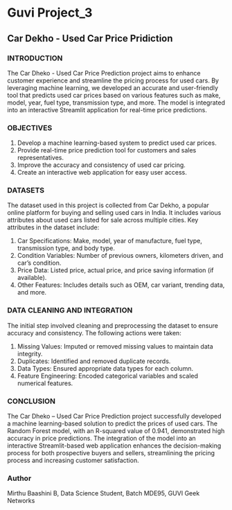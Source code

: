 # Guvi Project_3
## Car Dekho - Used Car Price Pridiction

### INTRODUCTION
The Car Dheko - Used Car Price Prediction project aims to enhance customer experience and streamline the pricing process for used cars. By leveraging machine learning, we developed an accurate and user-friendly tool that predicts used car prices based on various features such as make, model, year, fuel type, transmission type, and more. The model is integrated into an interactive Streamlit application for real-time price predictions.

### OBJECTIVES
1. Develop a machine learning-based system to predict used car prices.
2. Provide real-time price prediction tool for customers and sales representatives.
3. Improve the accuracy and consistency of used car pricing.
4. Create an interactive web application for easy user access.

### DATASETS
The dataset used in this project is collected from Car Dekho, a popular online platform for buying and selling used cars in India. It includes various attributes about used cars listed for sale across multiple cities.
Key attributes in the dataset include:

1. Car Specifications: Make, model, year of manufacture, fuel type, transmission type, and body type.
2. Condition Variables: Number of previous owners, kilometers driven, and car’s condition.
3. Price Data: Listed price, actual price, and price saving information (if available).
4. Other Features: Includes details such as OEM, car variant, trending data, and more.

### DATA CLEANING AND INTEGRATION
The initial step involved cleaning and preprocessing the dataset to ensure accuracy and consistency. The following actions were taken:

1. Missing Values: Imputed or removed missing values to maintain data integrity.
2. Duplicates: Identified and removed duplicate records.
3. Data Types: Ensured appropriate data types for each column.
4. Feature Engineering: Encoded categorical variables and scaled numerical features.

### CONCLUSION
The Car Dheko – Used Car Price Prediction project successfully developed a machine learning-based solution to predict the prices of used cars. The Random Forest model, with an R-squared value of 0.941, demonstrated high accuracy in price predictions. The integration of the model into an interactive Streamlit-based web application enhances the decision-making process for both prospective buyers and sellers, streamlining the pricing process and increasing customer satisfaction.

### Author
Mirthu Baashini B, Data Science Student, Batch MDE95, GUVI Geek Networks
